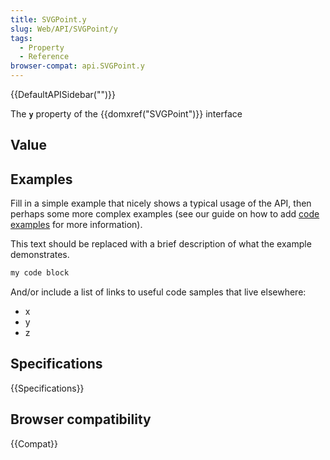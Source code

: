 ```yaml
---
title: SVGPoint.y
slug: Web/API/SVGPoint/y
tags:
  - Property
  - Reference
browser-compat: api.SVGPoint.y
---
```

{{DefaultAPISidebar("")}}

The **`y`** property of the {{domxref("SVGPoint")}} interface 

## Value



## Examples

Fill in a simple example that nicely shows a typical usage of the API, then perhaps some more complex examples (see our guide on how to add [code examples](/en-US/docs/MDN/Contribute/Structures/Code_examples) for more information).

This text should be replaced with a brief description of what the example demonstrates.

```js
my code block
```

And/or include a list of links to useful code samples that live elsewhere:

*   x
*   y
*   z

## Specifications

{{Specifications}}

## Browser compatibility

{{Compat}}


